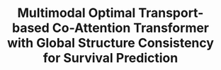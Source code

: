 ---
title: "Multimodal Optimal Transport-based Co-Attention Transformer with Global Structure Consistency for Survival Prediction"
authors: "Yingxue Xu, Hao Chen"
pub_date: "2023-10-02" #Date of publication. Change from Biorxiv date to Journal date once accepted
image: "/static/img/pub/2023_motcat.png" 
conf: 
  - name: "ICCV" 
    url: "https://openaccess.thecvf.com/content/ICCV2023/papers/Xu_Multimodal_Optimal_Transport-based_Co-Attention_Transformer_with_Global_Structure_Consistency_for_ICCV_2023_paper.pdf"
github:
  - url: "Innse/MOTCat"
---